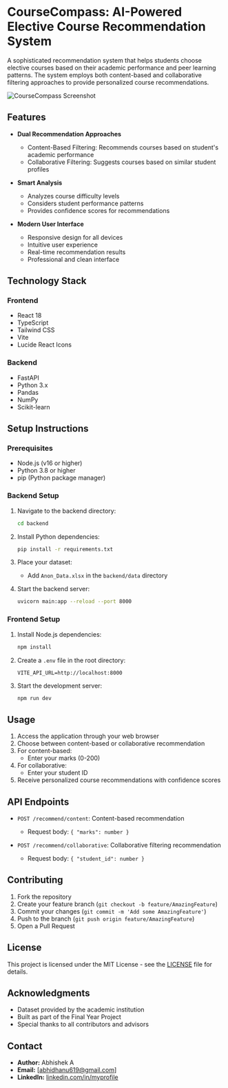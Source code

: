 # CourseCompass: AI-Powered Elective Course Recommendation System

A sophisticated recommendation system that helps students choose elective courses based on their academic performance and peer learning patterns. The system employs both content-based and collaborative filtering approaches to provide personalized course recommendations.

![CourseCompass Screenshot](https://images.unsplash.com/photo-1434030216411-0b793f4b4173?auto=format&fit=crop&q=80&w=400)

## Features

- **Dual Recommendation Approaches**
  - Content-Based Filtering: Recommends courses based on student's academic performance
  - Collaborative Filtering: Suggests courses based on similar student profiles

- **Smart Analysis**
  - Analyzes course difficulty levels
  - Considers student performance patterns
  - Provides confidence scores for recommendations

- **Modern User Interface**
  - Responsive design for all devices
  - Intuitive user experience
  - Real-time recommendation results
  - Professional and clean interface

## Technology Stack

### Frontend
- React 18
- TypeScript
- Tailwind CSS
- Vite
- Lucide React Icons

### Backend
- FastAPI
- Python 3.x
- Pandas
- NumPy
- Scikit-learn

## Setup Instructions

### Prerequisites
- Node.js (v16 or higher)
- Python 3.8 or higher
- pip (Python package manager)

### Backend Setup
1. Navigate to the backend directory:
   ```bash
   cd backend
   ```

2. Install Python dependencies:
   ```bash
   pip install -r requirements.txt
   ```

3. Place your dataset:
   - Add `Anon_Data.xlsx` in the `backend/data` directory

4. Start the backend server:
   ```bash
   uvicorn main:app --reload --port 8000
   ```

### Frontend Setup
1. Install Node.js dependencies:
   ```bash
   npm install
   ```

2. Create a `.env` file in the root directory:
   ```
   VITE_API_URL=http://localhost:8000
   ```

3. Start the development server:
   ```bash
   npm run dev
   ```

## Usage

1. Access the application through your web browser
2. Choose between content-based or collaborative recommendation
3. For content-based:
   - Enter your marks (0-200)
4. For collaborative:
   - Enter your student ID
5. Receive personalized course recommendations with confidence scores

## API Endpoints

- `POST /recommend/content`: Content-based recommendation
  - Request body: `{ "marks": number }`

- `POST /recommend/collaborative`: Collaborative filtering recommendation
  - Request body: `{ "student_id": number }`

## Contributing

1. Fork the repository
2. Create your feature branch (`git checkout -b feature/AmazingFeature`)
3. Commit your changes (`git commit -m 'Add some AmazingFeature'`)
4. Push to the branch (`git push origin feature/AmazingFeature`)
5. Open a Pull Request

## License

This project is licensed under the MIT License - see the [LICENSE](LICENSE) file for details.

## Acknowledgments

- Dataset provided by the academic institution
- Built as part of the Final Year Project
- Special thanks to all contributors and advisors

## Contact
- **Author:** Abhishek A  
- **Email:** [abhidhanu619@gmail.com]  
- **LinkedIn:** [linkedin.com/in/myprofile](https://linkedin.com/in/yourprofile)
